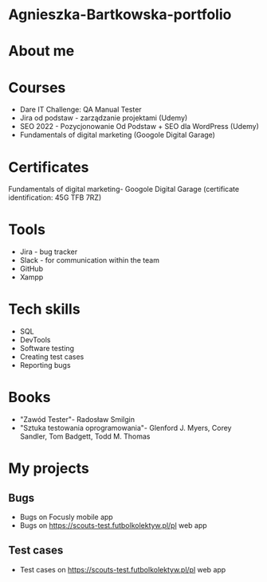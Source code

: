 # Agnieszka-Bartkowska-portfolio
# **About me**

# **Courses**
* Dare IT Challenge: QA Manual Tester 
* Jira od podstaw - zarządzanie projektami (Udemy)
* SEO 2022 - Pozycjonowanie Od Podstaw + SEO dla WordPress (Udemy)
* Fundamentals of digital marketing (Googole Digital Garage) 

# **Certificates**
Fundamentals of digital marketing- Googole Digital Garage (certificate identification: 45G TFB 7RZ)

# **Tools**
* Jira - bug tracker
* Slack - for communication within the team
* GitHub
* Xampp
# **Tech skills**
* SQL
* DevTools
* Software testing
* Creating test cases
* Reporting bugs

# **Books**
* "Zawód Tester"- Radosław Smilgin
* "Sztuka testowania oprogramowania"- Glenford J. Myers, Corey Sandler, Tom Badgett, Todd M. Thomas

# **My projects**
## Bugs
* Bugs on Focusly mobile app
* Bugs on https://scouts-test.futbolkolektyw.pl/pl web app
## Test cases
* Test cases on https://scouts-test.futbolkolektyw.pl/pl web app



